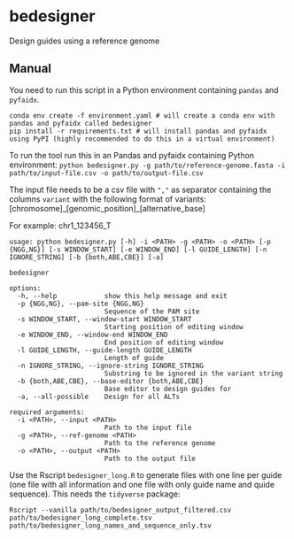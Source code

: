 # bedesigner
Design guides using a reference genome

## Manual
You need to run this script in a Python environment containing `pandas` and `pyfaidx`.
```
conda env create -f environment.yaml # will create a conda env with pandas and pyfaidx called bedesigner
pip install -r requirements.txt # will install pandas and pyfaidx using PyPI (highly recommended to do this in a virtual environment)
```

To run the tool run this in an Pandas and pyfaidx containing Python environment:
`python bedesigner.py -g path/to/reference-genome.fasta -i path/to/input-file.csv -o path/to/output-file.csv`

The input file needs to be a csv file with `","` as separator containing the columns `variant` with the following format of variants: [chromosome]\_[genomic_position]\_[alternative_base]

For example: chr1_123456_T


```
usage: python bedesigner.py [-h] -i <PATH> -g <PATH> -o <PATH> [-p {NGG,NG}] [-s WINDOW_START] [-e WINDOW_END] [-l GUIDE_LENGTH] [-n IGNORE_STRING] [-b {both,ABE,CBE}] [-a]

bedesigner

options:
  -h, --help            show this help message and exit
  -p {NGG,NG}, --pam-site {NGG,NG}
                        Sequence of the PAM site
  -s WINDOW_START, --window-start WINDOW_START
                        Starting position of editing window
  -e WINDOW_END, --window-end WINDOW_END
                        End position of editing window
  -l GUIDE_LENGTH, --guide-length GUIDE_LENGTH
                        Length of guide
  -n IGNORE_STRING, --ignore-string IGNORE_STRING
                        Substring to be ignored in the variant string
  -b {both,ABE,CBE}, --base-editor {both,ABE,CBE}
                        Base editor to design guides for
  -a, --all-possible    Design for all ALTs

required arguments:
  -i <PATH>, --input <PATH>
                        Path to the input file
  -g <PATH>, --ref-genome <PATH>
                        Path to the reference genome
  -o <PATH>, --output <PATH>
                        Path to the output file
```

Use the Rscript `bedesigner_long.R` to generate files with one line per guide (one file with all information and one file with only guide name and quide sequence). This needs the `tidyverse` package:
```
Rscript --vanilla path/to/bedesigner_output_filtered.csv path/to/bedesigner_long_complete.tsv path/to/bedesigner_long_names_and_sequence_only.tsv
```